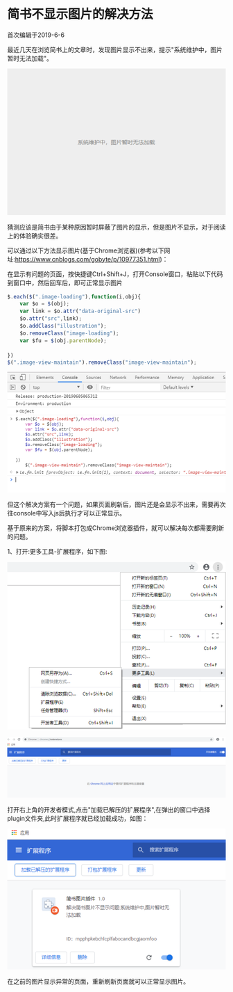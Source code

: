 # 简书不显示图片的解决方法

首次编辑于2019-6-6

最近几天在浏览简书上的文章时，发现图片显示不出来，提示"系统维护中，图片暂时无法加载"。

![系统维护中，图片暂时无法加载](./images/error.png)

猜测应该是简书由于某种原因暂时屏蔽了图片的显示，但是图片不显示，对于阅读上的体验确实很差。

可以通过以下方法显示图片(基于Chrome浏览器)(参考以下网址:<https://www.cnblogs.com/gobyte/p/10977351.html>)：

在显示有问题的页面，按快捷键Ctrl+Shift+J，打开Console窗口，粘贴以下代码到窗口中，然后回车后，即可正常显示图片

```js
$.each($(".image-loading"),function(i,obj){
    var $o = $(obj);
    var link = $o.attr("data-original-src")
    $o.attr("src",link);
    $o.addClass("illustration");
    $o.removeClass("image-loading");
    var $fu = $(obj.parentNode);

})
$(".image-view-maintain").removeClass("image-view-maintain");
```

![console](./images/console.png)

但这个解决方案有一个问题，如果页面刷新后，图片还是会显示不出来，需要再次往console中写入js后执行才可以正常显示。

基于原来的方案，将脚本打包成Chrome浏览器插件，就可以解决每次都需要刷新的问题。

1、打开:更多工具-扩展程序，如下图:

![扩展程序](./images/plugin1.png)

![扩展程序](./images/plugin2.png)

打开右上角的开发者模式,点击"加载已解压的扩展程序",在弹出的窗口中选择plugin文件夹,此时扩展程序就已经加载成功，如图：

![扩展程序](./images/plugin3.png)

在之前的图片显示异常的页面，重新刷新页面就可以正常显示图片。
